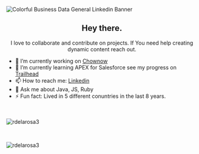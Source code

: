 ![Colorful Business Data General Linkedin Banner](https://user-images.githubusercontent.com/40813295/104819889-6dc30200-57f6-11eb-99e6-cef03cdeb9c8.png)

<h2 align="center"> Hey there.</h1>

<p align="center"> I love to collaborate and contribute on projects. If You need help creating dynamic content reach out.</p>

- 🔭   I’m currently working on [Chownow](https://github.com/chow-now/capstone) 
- 🌱   I’m currently learning APEX for Salesforce see my progress on [Trailhead](https://trailblazer.me/id/rdelarosa39)
- 📫   How to reach me: [Linkedin](https://www.linkedin.com/in/delarosa-robert/ "Linkedin")
- 💬   Ask me about Java, JS, Ruby 
- ⚡   Fun fact: Lived in 5 different conuntries in the last 8 years. 

<br>
<p width=100% align="left">
    <img align="center" src="https://github-readme-stats.vercel.app/api?username=rdelarosa3&show_icons=true&theme=algolia&count_private=true" alt="rdelarosa3" />
</p>
</br>
<p width=100% align="left">
  <img align="center" src="https://github-readme-stats.vercel.app/api/top-langs/?username=rdelarosa3&layout=compact&theme=algolia&count_private=true&exclude_repo=linux" alt="rdelarosa3" />
</p>
